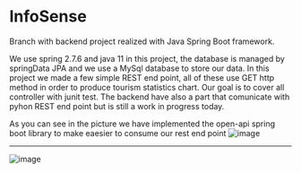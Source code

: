 # InfoSense
Branch with backend project realized with Java Spring Boot framework.

We use spring 2.7.6 and java 11 in this project, the database is managed by springData JPA and we use a MySql database to store our data.
In this project we made a few simple REST end point, all of these use GET http method in order to produce tourism statistics chart.
Our goal is to cover all controller with junit test.
The backend have also a part that comunicate with pyhon REST end point but is still a work in progress today.

As you can see in the picture we have implemented the open-api spring boot library to make eaesier to consume our rest end point
![image](https://user-images.githubusercontent.com/100279349/212861785-ec8ae6d0-7bd0-4d67-93f7-b35c96ceec93.png)

-------------------------------------------------------------------------------------------------------------------

![image](https://user-images.githubusercontent.com/100279349/212885035-1d507576-338f-4d14-8bdd-938701e21aa6.png)

